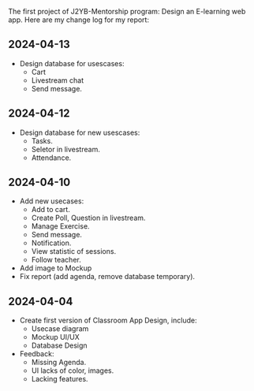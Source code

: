 The first project of J2YB-Mentorship program: Design an E-learning web app. Here are my change log for my report:

## 2024-04-13

* Design database for usescases:
    * Cart
    * Livestream chat
    * Send message.

## 2024-04-12

* Design database for new usescases:
    * Tasks.
    * Seletor in livestream.
    * Attendance.


## 2024-04-10

* Add new usecases:
    * Add to cart.
    * Create Poll, Question in livestream.
    * Manage Exercise.
    * Send message.
    * Notification.
    * View statistic of sessions.
    * Follow teacher.
* Add image to Mockup
* Fix report (add agenda, remove database temporary).

## 2024-04-04

* Create first version of Classroom App Design, include:
    * Usecase diagram
    * Mockup UI/UX
    * Database Design
* Feedback:
    * Missing Agenda.
    * UI lacks of color, images.
    * Lacking features.

